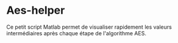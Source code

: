 # Aes-helper

Ce petit script Matlab permet de visualiser rapidement les valeurs intermédiaires après chaque étape de l'algorithme AES. 
